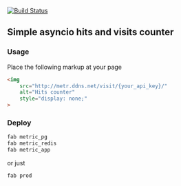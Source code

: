 [![Build Status](https://travis-ci.org/yegorLitvinov/metric.svg?branch=master)](https://travis-ci.org/yegorLitvinov/metric)

## Simple asyncio hits and visits counter

### Usage
Place the following markup at your page
```html
<img
    src="http://metr.ddns.net/visit/{your_api_key}/"
    alt="Hits counter"
    style="display: none;"
>
```

### Deploy
```bash
fab metric_pg
fab metric_redis
fab metric_app
```
or just 
```bash
fab prod
```
